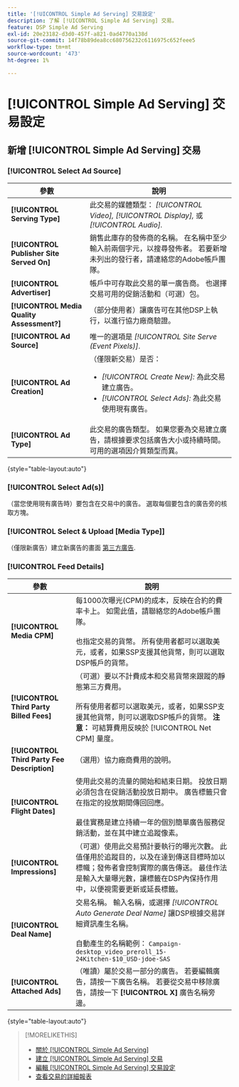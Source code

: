 ```yaml
---
title: '[!UICONTROL Simple Ad Serving] 交易設定'
description: 了解 [!UICONTROL Simple Ad Serving] 交易。
feature: DSP Simple Ad Serving
exl-id: 20e23182-d3d0-457f-a821-0ad4770a138d
source-git-commit: 14f78b89dea8cc680756232c6116975c652feee5
workflow-type: tm+mt
source-wordcount: '473'
ht-degree: 1%

---
```


# [!UICONTROL Simple Ad Serving] 交易設定

## 新增 [!UICONTROL Simple Ad Serving] 交易

### [!UICONTROL Select Ad Source]

| 參數 | 說明 |
|-----------|-------------|
| **[!UICONTROL Serving Type]** | 此交易的媒體類型： *[!UICONTROL Video],* *[!UICONTROL Display],* 或 *[!UICONTROL Audio].* |
| **[!UICONTROL Publisher Site Served On]** | 銷售此庫存的發佈商的名稱。 在名稱中至少輸入前兩個字元，以搜尋發佈者。 若要新增未列出的發行者，請連絡您的Adobe帳戶團隊。 |
| **[!UICONTROL Advertiser]** | 帳戶中可存取此交易的單一廣告商。 也選擇交易可用的促銷活動和（可選）包。 |
| **[!UICONTROL Media Quality Assessment?]** | （部分使用者）讓廣告可在其他DSP上執行，以進行協力廠商驗證。 <!-- Who can select this? It's disabled for me. Need to see if there are additional fields when this is enabled. --> |
| **[!UICONTROL Ad Source]** | 唯一的選項是 *[!UICONTROL Site Serve (Event Pixels)]*. |
| **[!UICONTROL Ad Creation]** | （僅限新交易）是否：<ul><li>*[!UICONTROL Create New]:* 為此交易建立廣告。</li><li>*[!UICONTROL Select Ads]:* 為此交易使用現有廣告。</li></ul> |
| **[!UICONTROL Ad Type]** | 此交易的廣告類型。 如果您要為交易建立廣告，請根據要求包括廣告大小或持續時間。 可用的選項因介質類型而異。 |

{style=&quot;table-layout:auto&quot;}

### [!UICONTROL Select Ad(s)]

（當您使用現有廣告時）要包含在交易中的廣告。 選取每個要包含的廣告旁的核取方塊。

### [!UICONTROL Select & Upload [Media Type]]

（僅限新廣告）建立新廣告的畫面 [第三方廣告](/help/dsp/campaign-management/ads/ad-create-multiple.md).

### [!UICONTROL Feed Details]

| 參數 | 說明 |
|-----------|-------------|
| **[!UICONTROL Media CPM]** | 每1000次曝光(CPM)的成本，反映在合約的費率卡上。 如需此值，請聯絡您的Adobe帳戶團隊。 <br><br>也指定交易的貨幣。 所有使用者都可以選取美元，或者，如果SSP支援其他貨幣，則可以選取DSP帳戶的貨幣。 |
| **[!UICONTROL Third Party Billed Fees]** | （可選）要以不計費成本和交易貨幣來跟蹤的靜態第三方費用。<br><br>所有使用者都可以選取美元，或者，如果SSP支援其他貨幣，則可以選取DSP帳戶的貨幣。 **注意：** 可結算費用反映於 [!UICONTROL Net CPM] 量度。 |
| **[!UICONTROL Third Party Fee Description]** | （選用）協力廠商費用的說明。 |
| **[!UICONTROL Flight Dates]** | 使用此交易的流量的開始和結束日期。 投放日期必須包含在促銷活動投放日期中。 廣告標籤只會在指定的投放期間傳回回應。<br><br> 最佳實務是建立持續一年的個別簡單廣告服務促銷活動，並在其中建立追蹤像素。 |
| **[!UICONTROL Impressions]** | （可選）使用此交易預計要執行的曝光次數。 此值僅用於追蹤目的，以及在達到傳送目標時加以標幟；發佈者會控制實際的廣告傳送。 最佳作法是輸入大量曝光數，讓標籤在DSP內保持作用中，以便視需要更新或延長標籤。 |
| **[!UICONTROL Deal Name]** | 交易名稱。 輸入名稱，或選擇 *[!UICONTROL Auto Generate Deal Name]* 讓DSP根據交易詳細資訊產生名稱。<br><br>自動產生的名稱範例： `Campaign-desktop_video_preroll_15-24Kitchen-$10_USD-jdoe-SAS` |
| **[!UICONTROL Attached Ads]** | （唯讀）屬於交易一部分的廣告。 若要編輯廣告，請按一下廣告名稱。 若要從交易中移除廣告，請按一下 **[!UICONTROL X]** 廣告名稱旁邊。 |

{style=&quot;table-layout:auto&quot;}

<!-- 
## Existing Simple Ad Serving Deals

Changes aren't applied retroactively.
-->

<!-- completely different settings layout, so need a separate section for them -->

<!-- From Abhinav: Editable fields are Name, Start & End date, Impressions & CPM. Changes are not applied retroactively.

But I see:

| Parameter | Description |
|-----------|-------------|

| **[!UICONTROL Are you using Deal ID?] | (Read-only) Whether the deal was set up as a [!UICONTROL Deal ID] (*[!DNL Yes]*)  or a [!UICONTROL Simple Ad Serving] deal (*[!DNL No]*). |
| **[!UICONTROL Inventory Type] | (Read-only) The inventory type for the deal. |
| **[!UICONTROL Feed Name] | The name of the [!UICONTROL Simple Ad Serving] deal. |
| **[!UICONTROL Publisher Ad Server] | (Read-only)  |
| **[!UICONTROL Publisher maximum ad length] | The maximum length of the ad, per the publisher. |
| **[!UICONTROL Publisher minimum ad length] | The minimum length of the ad, per the publisher. |
| **[!UICONTROL Fill Type] | (Read-only)  |
| **[!UICONTROL Contracted CPM] | This field is required if billing through TubeMogul, but enter your CPM in this field to track your actual spend. |
| **[!UICONTROL 3rd party technology CPM] | (Optional)  |
| **[!UICONTROL Planned Flight Dates] | The beginning and end dates for the deal flight. These dates don't control ad delivery but are used to track delivery pacing. **THIS IS CONTRARY TO WHAT THE NEW DEAL SETTINGS ABOVE, FROM ABHINAV, SAY**> |
| **[!UICONTROL Target Impressions] | (Optional) The estimated number of impressions you expect to run using this deal. This value is used for tracking purposes only and to flag when delivery goals are met; the publisher controls actual ad delivery. The best practice is to enter a high number of impressions to keep the tag active within DSP so it can be renewed or extended if needed. |
 -->

>[!MORELIKETHIS]
>
>* [關於 [!UICONTROL Simple Ad Serving]](simple-deal-about.md)
>* [建立 [!UICONTROL Simple Ad Serving] 交易](simple-deal-create.md)
>* [編輯 [!UICONTROL Simple Ad Serving] 交易設定](simple-deal-edit.md)
>* [查看交易的詳細報表](/help/dsp/inventory/deal-view-report.md)


<!-- add back when reimplemented:
>* [View Event-Tracking Pixels for a [!UICONTROL Simple Ad Serving] Deal](simple-deal-show-pixels.md)
-->
